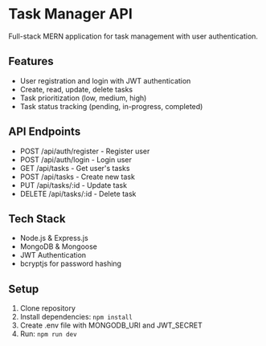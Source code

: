 # Task Manager API

Full-stack MERN application for task management with user authentication.

## Features
- User registration and login with JWT authentication
- Create, read, update, delete tasks
- Task prioritization (low, medium, high)
- Task status tracking (pending, in-progress, completed)

## API Endpoints
- POST /api/auth/register - Register user
- POST /api/auth/login - Login user
- GET /api/tasks - Get user's tasks
- POST /api/tasks - Create new task
- PUT /api/tasks/:id - Update task
- DELETE /api/tasks/:id - Delete task

## Tech Stack
- Node.js & Express.js
- MongoDB & Mongoose
- JWT Authentication
- bcryptjs for password hashing

## Setup
1. Clone repository
2. Install dependencies: `npm install`
3. Create .env file with MONGODB_URI and JWT_SECRET
4. Run: `npm run dev`